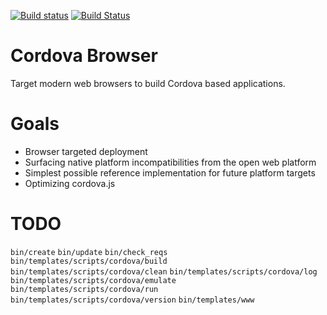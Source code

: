 <!--
#
# Licensed to the Apache Software Foundation (ASF) under one
# or more contributor license agreements.  See the NOTICE file
# distributed with this work for additional information
# regarding copyright ownership.  The ASF licenses this file
# to you under the Apache License, Version 2.0 (the
# "License"); you may not use this file except in compliance
# with the License.  You may obtain a copy of the License at
#
# http://www.apache.org/licenses/LICENSE-2.0
#
# Unless required by applicable law or agreed to in writing,
# software distributed under the License is distributed on an
# "AS IS" BASIS, WITHOUT WARRANTIES OR CONDITIONS OF ANY
#  KIND, either express or implied.  See the License for the
# specific language governing permissions and limitations
# under the License.
#
-->

[![Build status](https://ci.appveyor.com/api/projects/status/19h1fq0lyvwtei05/branch/master)](https://ci.appveyor.com/project/Humbedooh/cordova-windows/branch/master)
[![Build Status](https://travis-ci.org/apache/cordova-windows.svg?branch=master)](https://travis-ci.org/apache/cordova-windows)

# Cordova Browser

Target modern web browsers to build Cordova based applications. 

# Goals

- Browser targeted deployment 
- Surfacing native platform incompatibilities from the open web platform
- Simplest possible reference implementation for future platform targets
- Optimizing cordova.js 

# TODO

`bin/create`
`bin/update`
`bin/check_reqs`
`bin/templates/scripts/cordova/build`
`bin/templates/scripts/cordova/clean`
`bin/templates/scripts/cordova/log`
`bin/templates/scripts/cordova/emulate`
`bin/templates/scripts/cordova/run`
`bin/templates/scripts/cordova/version`
`bin/templates/www`


